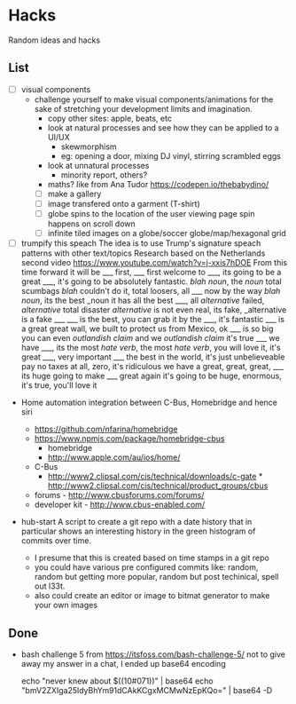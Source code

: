 # Hacks

Random ideas and hacks

## List

  - [ ] visual components
    * challenge yourself to make visual components/animations for the sake of
      stretching your development limits and imagination.
      * copy other sites: apple, beats, etc
      * look at natural processes and see how they can be applied to a UI/UX
        - skewmorphism
        - eg: opening a door, mixing DJ vinyl, stirring scrambled eggs
      * look at unnatural processes
        - minority report, others?
      * maths? like from Ana Tudor https://codepen.io/thebabydino/
      - [ ] make a gallery
      - [ ] image transfered onto a garment (T-shirt)
      - [ ] globe spins to the location of the user viewing page
            spin happens on scroll down
      - [ ] infinite tiled images on a globe/soccer globe/map/hexagonal grid

  - [ ] trumpify this speach
    The idea is to use Trump's signature speach patterns with other text/topics
    Research based on the Netherlands second video https://www.youtube.com/watch?v=j-xxis7hDOE
      From this time forward it will be ___ first, ___ first
      welcome to ___, its going to be a great ___, it's going to be absolutely fantastic.
      _blah_ _noun_, the _noun_ total scumbags
      _blah_ couldn't do it, total loosers, all ___ now by the way
      _blah_ _noun_, its the best _noun
      it has all the best ___, all _alternative_ failed, _alternative_ total disaster
      _alternative_ is not even real, its fake, _alternative is a fake ___
      ___ is the best, you can grab it by the ___, it's fantastic
      ___ is a great great wall, we built to protect us from Mexico, ok
      ___ is so big you can even _outlandish claim_
      and we _outlandish claim_ it's true
      ___ we have ___, its the most _hate verb_, the most _hate verb_, you will love it, it's great
      ___, very important ___
      the best in the world, it's just unbelieveable
      pay no taxes at all, zero, it's ridiculous
      we have a great, great, great, ___ its huge
      going to make ___ great again
      it's going to be huge, enormous, it's true, you'll love it

  * Home automation integration between C-Bus, Homebridge and hence siri
    * https://github.com/nfarina/homebridge
    * https://www.npmjs.com/package/homebridge-cbus
		* homebridge
    	* http://www.apple.com/au/ios/home/
    * C-Bus
      * http://www2.clipsal.com/cis/technical/downloads/c-gate
			* http://www2.clipsal.com/cis/technical/product_groups/cbus
    * forums - http://www.cbusforums.com/forums/
    * developer kit - http://www.cbus-enabled.com/

  * hub-start
    A script to create a git repo with a date history that in particular shows an interesting history in the green histogram of commits over time.
    * I presume that this is created based on time stamps in a git repo
    * you could have various pre configured commits like: random, random but
      getting more popular, random but post techinical, spell out l33t.
    * also could create an editor or image to bitmat generator to make your own
      images

## Done
  * bash challenge 5
    from https://itsfoss.com/bash-challenge-5/
    not to give away my answer in a chat, I ended up base64 encoding

    echo "never knew about \$((10#071))" |  base64
    echo "bmV2ZXIga25ldyBhYm91dCAkKCgxMCMwNzEpKQo=" | base64 -D

